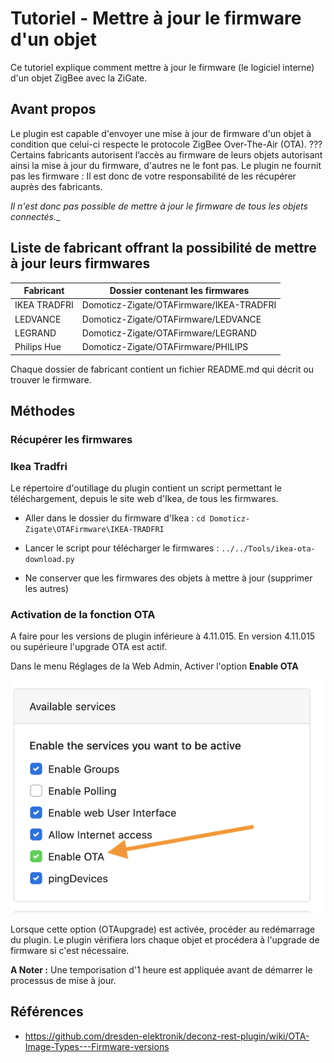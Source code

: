# Tutoriel - Mettre à jour le firmware d'un objet

Ce tutoriel explique comment mettre à jour le firmware (le logiciel interne) d'un objet ZigBee avec la ZiGate.

## Avant propos

Le plugin est capable d'envoyer une mise à jour de firmware d'un objet à condition que celui-ci respecte le protocole ZigBee Over-The-Air (OTA). ???
Certains fabricants autorisent l’accès au firmware de leurs objets autorisant ainsi la mise à jour du firmware, d'autres ne le font pas.
Le plugin ne fournit pas les firmware : Il est donc de votre responsabilité de les récupérer auprès des fabricants.

_Il n'est donc pas possible de mettre à jour le firmware de tous les objets connectés.__

## Liste de fabricant offrant la possibilité de mettre à jour leurs firmwares

| Fabricant    | Dossier contenant les firmwares          |
| ------------ | ---------------------------------------- |
| IKEA TRADFRI | Domoticz-Zigate/OTAFirmware/IKEA-TRADFRI |
| LEDVANCE     | Domoticz-Zigate/OTAFirmware/LEDVANCE     |
| LEGRAND      | Domoticz-Zigate/OTAFirmware/LEGRAND      |
| Philips Hue  | Domoticz-Zigate/OTAFirmware/PHILIPS      |

Chaque dossier de fabricant contient un fichier README.md qui décrit ou trouver le firmware.

## Méthodes

### Récupérer les firmwares

### Ikea Tradfri

Le répertoire d'outillage du plugin contient un script permettant le téléchargement, depuis le site web d'Ikea, de tous les firmwares.

* Aller dans le dossier du firmware d'Ikea : `cd Domoticz-Zigate\OTAFirmware\IKEA-TRADFRI`

* Lancer le script pour télécharger le firmwares : `../../Tools/ikea-ota-download.py`

* Ne conserver que les firmwares des objets à mettre à jour (supprimer les autres)

### Activation de la fonction OTA

A faire pour les versions de plugin inférieure à 4.11.015. En version 4.11.015 ou supérieure l'upgrade OTA est actif.

Dans le menu Réglages de la Web Admin, Activer l'option **Enable OTA**

   ![Enable OTA](../Images/OTA.png)

Lorsque cette option (OTAupgrade) est activée, procéder au redémarrage du plugin. Le plugin vérifiera lors chaque objet et procédera à l'upgrade de firmware si c'est nécessaire.

**A Noter :** Une temporisation d'1 heure est appliquée avant de démarrer le processus de mise à jour.

## Références
 * https://github.com/dresden-elektronik/deconz-rest-plugin/wiki/OTA-Image-Types---Firmware-versions
